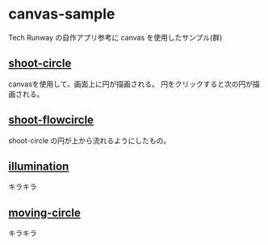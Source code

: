 # canvas-sample
Tech Runway の自作アプリ参考に canvas を使用したサンプル(群)

## [shoot-circle](https://npo-clack.github.io/canvas-sample/shoot-circle/index.html)
canvasを使用して、画面上に円が描画される。
円をクリックすると次の円が描画される。

## [shoot-flowcircle](https://npo-clack.github.io/canvas-sample/shoot-flowcircle/index.html)
shoot-circle の円が上から流れるようにしたもの。

## [illumination](https://npo-clack.github.io/canvas-sample/illumination/index.html)
キラキラ

## [moving-circle](https://npo-clack.github.io/canvas-sample/moving-circle/index.html)
キラキラ